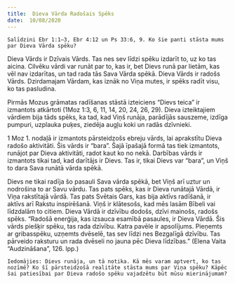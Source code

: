 ```yaml
---
title:  Dieva Vārda Radošais Spēks
date:  10/08/2020
---
```


`Salīdzini Ebr 1:1–3, Ebr 4:12 un Ps 33:6, 9. Ko šie panti stāsta mums par Dieva Vārda spēku?`

Dieva Vārds ir Dzīvais Vārds. Tas nes sev līdzi spēku izdarīt to, uz ko tas aicina. Cilvēku vārdi var runāt par to, kas ir, bet Dievs runā par lietām, kas vēl nav izdarītas, un tad rada tās Sava Vārda spēkā. Dieva Vārds ir radošs Vārds. Dzirdamajam Vārdam, kas iznāk no Viņa mutes, ir spēks radīt visu, ko tas pasludina.

Pirmās Mozus grāmatas radīšanas stāstā izteiciens “Dievs teica” ir izmantots atkārtoti (1Moz 1:3, 6, 11, 14, 20, 24, 26, 29). Dieva izteiktajiem vārdiem bija tāds spēks, ka tad, kad Viņš runāja, parādījās sauszeme, izdīga pumpuri, uzplauka puķes, ziedēja augļu koki un radās dzīvnieki.

1 Moz 1. nodaļā ir izmantots pārsteidzošs ebreju vārds, lai aprakstītu Dieva radošo aktivitāti. Šis vārds ir “bara”. Šajā īpašajā formā tas tiek izmantots, runājot par Dieva aktivitāti, radot kaut ko no nekā. Darbības vārds ir izmantots tikai tad, kad darītājs ir Dievs. Tas ir, tikai Dievs var “bara”, un Viņš to dara Sava runātā vārda spēkā.

Dievs ne tikai radīja šo pasauli Sava vārda spēkā, bet Viņš arī uztur un nodrošina to ar Savu vārdu. Tas pats spēks, kas ir Dieva runātajā Vārdā, ir Viņa rakstītajā vārdā. Tas pats Svētais Gars, kas bija aktīvs radīšanā, ir aktīvs arī Rakstu inspirēšanā. Viņš ir klātesošs, kad mēs lasām Bībeli vai līdzdalām to citiem. Dieva Vārdā ir dzīvību dodošs, dzīvi mainošs, radošs spēks. “Radošā enerģija, kas izsauca esamībā pasaules, ir Dieva Vārdā. Šis vārds piešķir spēku, tas rada dzīvību. Katra pavēle ir apsolījums. Pieņemts ar gribasspēku, uzņemts dvēselē, tas sev līdzi nes Bezgalīgā dzīvību. Tas pārveido raksturu un rada dvēseli no jauna pēc Dieva līdzības.” (Elena Vaita “Audzināšana”, 126. lpp.)

`Iedomājies: Dievs runāja, un tā notika. Kā mēs varam aptvert, ko tas nozīmē? Ko šī pārsteidzošā realitāte stāsta mums par Viņa spēku? Kāpēc šai patiesībai par Dieva radošo spēku vajadzētu būt mūsu mierinājumam?`